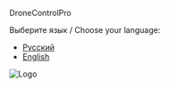 DroneControlPro

Выберите язык / Choose your language:

- [Русский](README_ru.md)
- [English](README_en.md)


![Logo]([SIX_FINGERS.png](https://github.com/R0mBab/DroneControlPro/blob/f349742ea6233a1d26543945589c7fb1d5f5b184/SIX_FINGERS.png))


